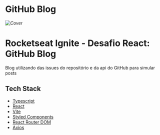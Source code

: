 # GitHub Blog

*![Cover](.github/cover.png)*

# Rocketseat Ignite - Desafio React: GitHub Blog

Blog utilizando das issues do repositório e da api do GitHub para simular posts

## Tech Stack

- [Typescript](https://www.typescriptlang.org)
- [React](https://reactjs.org)
- [Vite](https://vitejs.dev)
- [Styled Components](https://styled-components.com)
- [React Router DOM](https://reactrouter.com)
- [Axios](https://axios-http.com)
